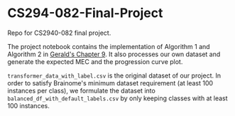 # CS294-082-Final-Project

Repo for CS2940-082 final project.

The project notebook contains the implementation of Algorithm 1 and Algorithm 2 in [Gerald's Chapter 9](https://piazza.com/redirect/s3?bucket=uploads&prefix=paste%2Fjeqdgp7ec8fv4%2Fbb8d09923f28f8df1326688d66f267909167aa329fce3b0f33616c54e562338e%2FInformation_View_on_Data_Science.pdf). It also processes our own dataset and generate the expected MEC and the progression curve plot.

`transformer_data_with_label.csv` is the original dataset of our project. In order to satisfy Brainome's minimum dataset requirement (at least 100 instances per class), we formulate the dataset into `balanced_df_with_default_labels.csv` by only keeping classes with at least 100 instances.